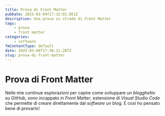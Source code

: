 ```yaml
---
title: Prova di Front Matter
pubDate: 2025-03-04T17:32:01.051Z
description: Una prova su strada di Front Matter
tags:
    - prova
    - front matter
categories:
    - software
fmContentType: default
date: 2025-03-04T17:36:11.287Z
slug: prova-di-front-matter
---
```

# Prova di Front Matter

Nelle mie continue esplorazioni per capire come sviluppare un *blogghetto* su GitHub, sono incappato in *Front Matter*, estensione di *Visual Studio Code* che permette di creare direttamente dal *software* un blog. E così ho pensato bene di provarlo!